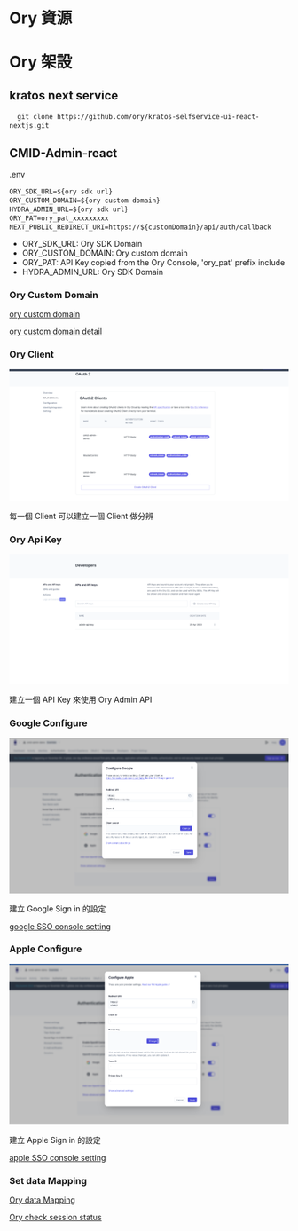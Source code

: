 # Ory 資源


# Ory 架設

## kratos next service

```
  git clone https://github.com/ory/kratos-selfservice-ui-react-nextjs.git
```

## CMID-Admin-react

.env

```
ORY_SDK_URL=${ory sdk url}
ORY_CUSTOM_DOMAIN=${ory custom domain}
HYDRA_ADMIN_URL=${ory sdk url}
ORY_PAT=ory_pat_xxxxxxxxx
NEXT_PUBLIC_REDIRECT_URI=https://${customDomain}/api/auth/callback
```

* ORY_SDK_URL: Ory SDK Domain
* ORY_CUSTOM_DOMAIN: Ory custom domain
* ORY_PAT: API Key copied from the Ory Console, 'ory_pat' prefix include
* HYDRA_ADMIN_URL: Ory SDK Domain

### Ory Custom Domain

[ory custom domain](./images/custom_domain.png)

[ory custom domain detail](./images/custom_domain_detail.png)

### Ory Client

![Ory Client](./images/ory_client_setting.png)

每一個 Client 可以建立一個 Client 做分辨

### Ory Api Key

![Ory Api Key](./images/ory_api_key.png)

建立一個 API Key 來使用 Ory Admin API

### Google Configure

![Google Configure](./images/googleconfigure.png)

建立 Google Sign in 的設定

[google SSO console setting](https://www.ory.sh/docs/kratos/social-signin/google)
### Apple Configure

![Apple Configure](./images/appleconfigure.png)

建立 Apple Sign in 的設定

[apple SSO console setting](https://www.ory.sh/docs/kratos/social-signin/apple)

### Set data Mapping

[Ory data Mapping](https://www.ory.sh/docs/kratos/social-signin/data-mapping)

[Ory check session status](https://www.ory.sh/docs/identities/sign-in/check-session-token-cookie-api)
